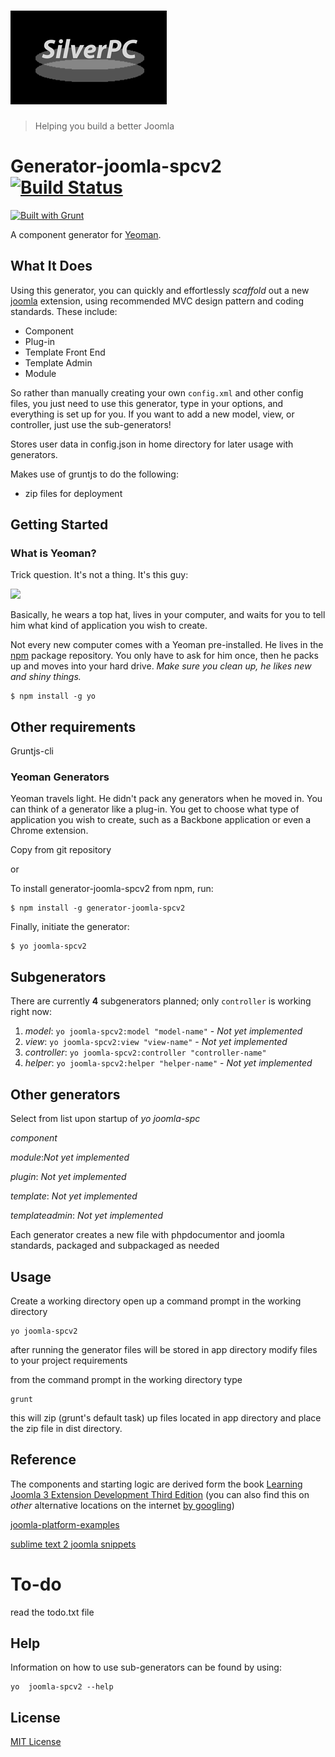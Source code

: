 # ![joomla-spc](media/silverpclogo.png)

> Helping you build a better Joomla

# Generator-joomla-spcv2 [![Build Status](https://secure.travis-ci.org/pacav69/generator-joomla-spc.png?branch=master)](https://travis-ci.org/pacav69/generator-joomla-spc)
[![Built with Grunt](https://cdn.gruntjs.com/builtwith.png)](http://gruntjs.com/)


A component generator for [Yeoman](http://yeoman.io).

## What It Does
Using this generator, you can quickly and effortlessly *scaffold* out a new [joomla](http://joomla.org) extension, using recommended MVC design pattern and coding standards.  These include:


* Component
* Plug-in 
* Template Front End
* Template Admin
* Module
           
So rather than manually creating your own ``config.xml`` and other config files, you just need to use this generator, type in your options, and everything is set up for you.  If you want to add a new model, view, or controller, just use the sub-generators!

Stores user data in config.json in home directory for later usage with generators.

Makes use of gruntjs to do the following:


- zip files for deployment


## Getting Started

### What is Yeoman?

Trick question. It's not a thing. It's this guy:

![](http://i.imgur.com/JHaAlBJ.png)

Basically, he wears a top hat, lives in your computer, and waits for you to tell him what kind of application you wish to create.

Not every new computer comes with a Yeoman pre-installed. He lives in the [npm](https://npmjs.org) package repository. You only have to ask for him once, then he packs up and moves into your hard drive. *Make sure you clean up, he likes new and shiny things.*

```
$ npm install -g yo
```
## Other requirements

Gruntjs-cli


### Yeoman Generators

Yeoman travels light. He didn't pack any generators when he moved in. You can think of a generator like a plug-in. You get to choose what type of application you wish to create, such as a Backbone application or even a Chrome extension.

Copy from git repository

or

To install generator-joomla-spcv2 from npm, run:

```
$ npm install -g generator-joomla-spcv2
```

Finally, initiate the generator:

```
$ yo joomla-spcv2
```

## Subgenerators
There are currently **4** subgenerators planned; only ``controller`` is working right now:

1. *model*: ``yo joomla-spcv2:model "model-name"`` - *Not yet implemented*
2. *view*: ``yo joomla-spcv2:view "view-name"`` - *Not yet implemented*
3. *controller*: ``yo joomla-spcv2:controller "controller-name"`` 
4. *helper*: ``yo joomla-spcv2:helper "helper-name"`` - *Not yet implemented*

## Other generators

Select from list upon startup of *yo joomla-spc*

*component*

*module*:*Not yet implemented*

*plugin*: *Not yet implemented*

*template*: *Not yet implemented*

*templateadmin*: *Not yet implemented*



Each generator creates a new file with phpdocumentor and joomla standards, packaged and subpackaged as needed

## Usage

Create a working directory
open up a command prompt in the working directory

    yo joomla-spcv2


after running the generator files will be stored in app directory
modify files to your project requirements

from the command prompt in the working directory type 

    grunt 

this will zip (grunt's default task) up files located in app directory and place the zip file in dist directory.

## Reference
The components and starting logic are derived form the book [Learning Joomla 3 Extension Development Third Edition](http://www.amazon.com/Learning-Joomla-Extension-Development-Third-Edition/dp/1782168370) (you can also find this on *other* alternative locations on the internet [by googling](https://encrypted.google.com/search?{google:acceptedSuggestion}oq=learning+joomla+3+extension+development&sourceid=chrome&ie=UTF-8&q=learning+joomla+3+extension+development))

[joomla-platform-examples](https://github.com/joomla/joomla-platform-examples)

[sublime text 2 joomla snippets](https://github.com/joomlapro/joomla-bundle "sublime text 2 joomla snippets")

# To-do
read the todo.txt file

## Help
Information on how to use sub-generators can be found by using:

	yo  joomla-spcv2 --help

## License
[MIT License](http://en.wikipedia.org/wiki/MIT_License)
